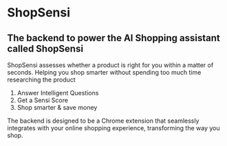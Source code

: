 # ShopSensi

## The backend to power the AI Shopping assistant called ShopSensi

ShopSensi assesses whether a product is right for you within a matter of seconds. Helping you shop smarter without spending too much time researching the product

1) Answer Intelligent Questions
2) Get a Sensi Score
3) Shop smarter & save money

The backend is designed to be a Chrome extension that seamlessly integrates with your online shopping experience, transforming the way you shop.
